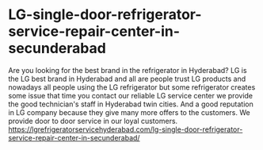 # LG-single-door-refrigerator-service-repair-center-in-secunderabad
Are you looking for the best brand in the refrigerator in Hyderabad? LG is the LG best brand in Hyderabad and all are people trust LG products and nowadays all people using the LG refrigerator but some refrigerator creates some issue that time you contact our reliable LG service center we provide the good technician's staff in Hyderabad twin cities. And a good reputation in LG company because they give many more offers to the customers. We provide door to door service in our loyal customers. https://lgrefrigeratorservicehyderabad.com/lg-single-door-refrigerator-service-repair-center-in-secunderabad/
